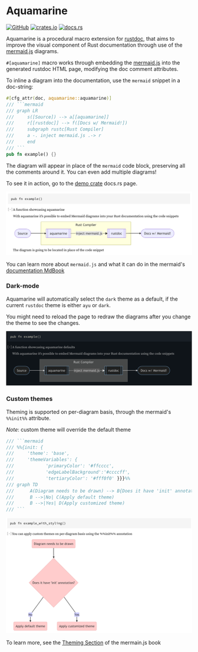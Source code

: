 # Aquamarine

[![GitHub](https://img.shields.io/github/license/mersinvald/aquamarine)](LICENSE)
[![crates.io](https://img.shields.io/crates/d/aquamarine)](https://crates.io/crates/aquamarine)
[![docs.rs](https://docs.rs/aquamarine/badge.svg)](https://docs.rs/aquamarine)


Aquamarine is a procedural macro extension for [rustdoc](https://github.com/mersinvald/dotfiles), 
that aims to improve the visual component of Rust documentation through use of the [mermaid.js](https://mermaid-js.github.io/mermaid/#/) diagrams.

`#[aquamarine]` macro works through embedding the [mermaid.js](https://github.com/mermaid-js/mermaid) into the generated rustdoc HTML page, modifying the doc comment attributes.

To inline a diagram into the documentation, use the `mermaid` snippet in a doc-string:

```rust 
#[cfg_attr(doc, aquamarine::aquamarine)]
/// ```mermaid
/// graph LR
///     s([Source]) --> a[[aquamarine]]
///     r[[rustdoc]] --> f([Docs w/ Mermaid!])
///     subgraph rustc[Rust Compiler]
///     a -. inject mermaid.js .-> r
///     end
/// ```
pub fn example() {}
``` 
The diagram will appear in place of the `mermaid` code block, preserving all the comments around it. You can even add multiple diagrams!

To see it in action, go to the [demo crate](https://docs.rs/aquamarine-demo-crate) docs.rs page.

![light](resources/light.png)

You can learn more about `mermaid.js` and what it can do in the mermaid's [documentation MdBook](https://mermaid-js.github.io/mermaid/#/)

### Dark-mode

Aquamarine will automatically select the `dark` theme as a default, if the current `rustdoc` theme is either `ayu` or `dark`.

You might need to reload the page to redraw the diagrams after you change the theme to see the changes.

![light](resources/dark.png)

### Custom themes

Theming is supported on per-diagram basis, through the mermaid's `%%init%%` attribute.

*Note*: custom theme will override the default theme

```rust
/// ```mermaid
/// %%{init: {
///     'theme': 'base',
///     'themeVariables': {
///            'primaryColor': '#ffcccc', 
///            'edgeLabelBackground':'#ccccff', 
///            'tertiaryColor': '#fff0f0' }}}%%
/// graph TD
///      A(Diagram needs to be drawn) --> B{Does it have 'init' annotation?}
///      B -->|No| C(Apply default theme)
///      B -->|Yes| D(Apply customized theme)
/// ```
```

![custom](resources/custom.png)

To learn more, see the [Theming Section](https://mermaid-js.github.io/mermaid/#/theming) of the mermain.js book
